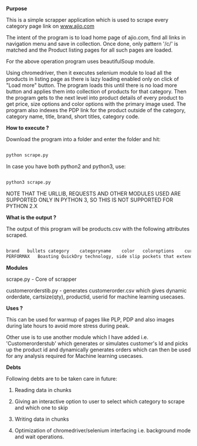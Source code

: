 <b>Purpose</b>

This is a simple scrapper application which is used to scrape every category page link on www.ajio.com

The intent of the program is to load home page of ajio.com, find all links in navigation menu and save in collection.
Once done,  only pattern '/c/' is matched and the Product listing pages for all such pages are loaded.

For the above operation program uses beautifulSoup module.

Using chromedriver, then it executes selenium module to load all the products in listing page as there is lazy loading enabled only on click of "Load more" button. The program loads this until there is no load more button and applies them into collection of products for that category.
Then the program gets to the next level into product details of every product to get price, size options and color options with the primary image used. The program also indexes the PDP link for the product outside of the category, category name, title, brand, short titles, category code.


<b> How to execute ?</b>

Download the program into a folder and enter the folder and hit:

```bash

python scrape.py

```
In case you have both python2 and python3, use:

```bash

python3 scrape.py


```
NOTE THAT THE URLLIB, REQUESTS AND OTHER MODULES USED ARE SUPPORTED ONLY IN PYTHON 3, SO THIS IS NOT SUPPORTED FOR PYTHON 2.X

<b>What is the output ?</b>


The output of this program will be products.csv with the following attributes scraped.

```bash

brand	bullets	category	categoryname	color	coloroptions	currency	description	groupid	img	link	mrp	price	productid	size	sizeoptions	sizetitle	subtitle	title
PERFORMAX	Boasting QuickDry technology, side slip pockets that extend to the back, and mesh panels, this high-neck knitted contour jacket creates a defining sporty look.,Pointelle mesh, back zip pocket, anti-static to remove static cling,Front zipper, printed branding along the sleeve,QuickDry technology pulls moisture and sweat for added comfort ,100% polyester,Slim Fit,The model is wearing a size larger for a comfortable fit,Machine Wash Cold,The colour of the actual product might marginally vary from the colour seen in the images, Product Code:Â 440720561005,About PERFORMAX	830216010	Jackets & Coats	Multicoloured	Multicoloured,Grey 	INR	Buy Multicoloured PERFORMAX QuickDry Cycling Contour Jacket Online only at AJIO in India	https://www.ajio.com/performax-quickdry-cycling-contour-jacket/p/440720561_white	https://www.ajio.com/medias/sys_master/root/h6f/h19/9950315413534/-286Wx359H-440720561-white-OUTFIT.jpg	https://www.ajio.com/performax-quickdry-cycling-contour-jacket/p/440720561005/sizeSelected/S		1499	4.40721E+11	S	[{'size': 'S', 'productid': '440720561005', 'href': 'https://www.ajio.com/performax-quickdry-cycling-contour-jacket/p/440720561005/sizeSelected/S', 'title': 'Small'}, {'size': 'M', 'productid': '440720561006', 'href': 'https://www.ajio.com/performax-quickdry-cycling-contour-jacket/p/440720561006/sizeSelected/M', 'title': 'Medium'}, {'size': 'L', 'productid': '440720561007', 'href': 'https://www.ajio.com/performax-quickdry-cycling-contour-jacket/p/440720561007/sizeSelected/L', 'title': 'Large'}, {'size': 'XL', 'productid': '440720561008', 'href': 'https://www.ajio.com/performax-quickdry-cycling-contour-jacket/p/440720561008/sizeSelected/XL', 'title': 'Extra Large'}]	Small	QuickDry Cycling Contour Jacket	QuickDry Cycling Contour Jacket

```

<b>Modules </b>

scrape.py - Core of scrapper

customerorderstib.py - generates customerorder.csv which gives dynamic orderdate, cartsize(qty), productid, userid for machine learning usecases.

<b>Uses ?</b>

This can be used for warmup of pages like PLP, PDP and also images during late hours to avoid more stress during peak.

Other use is to use another module which I have added i.e. 'Customerorderstub' which generates or simulates customer's Id and picks up the product id and dynamically generates orders which can then be used for any analysis required for Machine learning usecases.

<b>Debts</b>

Following debts are to be taken care in future:

1. Reading data in chunks

2. Giving an interactive option to user to select which category to scrape and which one to skip

3. Writing data in chunks

4. Optimization of chromedriver/selenium interfacing i.e. background mode and wait operations.

